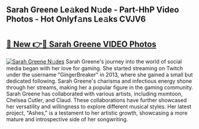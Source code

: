 ## Sarah Greene Le𝚊ked N𝚞de - Part-HhP Video Photos - Hot Onlyf𝚊ns Le𝚊ks CVJV6

# <h2><a href="http://ab23987.deff.icu/?id=Sarah+Greene">🔗 New 👉🔴 Sarah Greene VIDEO Photos</a></h2>

[![Sarah Greene N𝚞des](https://i.imgur.com/rIISA9y.gif)](http://ab23987.deff.icu/?id=Sarah+Greene)
Sarah Greene's journey into the world of social media began with her love for gaming. She started streaming on Twitch under the username "GingerBreaker" in 2013, where she gained a small but dedicated following. Sarah Greene's charisma and infectious energy shone through her streams, making her a popular figure in the gaming community. Sarah Greene has collaborated with various artists, including mxmtoon, Chelsea Cutler, and Claud. These collaborations have further showcased her versatility and willingness to explore different musical styles. Her latest project, "Ashes," is a testament to her artistic growth, showcasing a more mature and introspective side of her songwriting.
